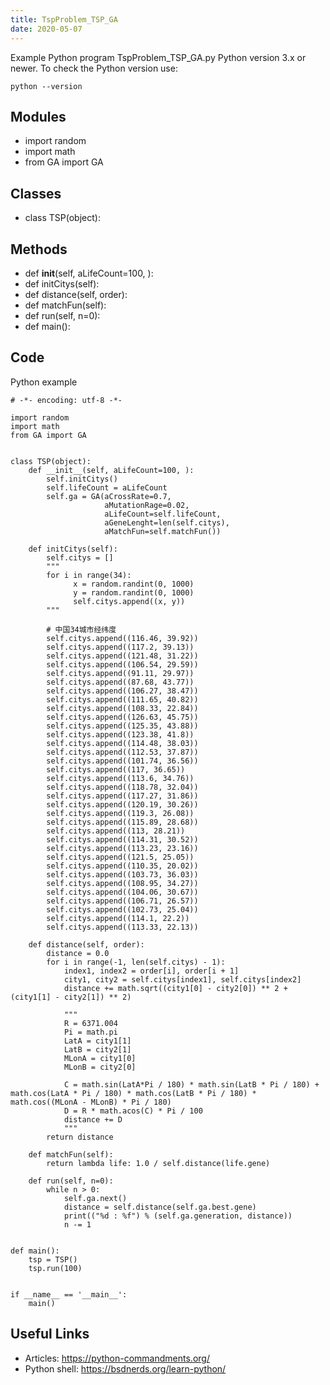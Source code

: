 ```yaml
---
title: TspProblem_TSP_GA
date: 2020-05-07
---
```

Example Python program TspProblem_TSP_GA.py
Python version 3.x or newer.
To check the Python version use:

    python --version

## Modules

* import random
* import math
* from GA import GA

## Classes

* class TSP(object):

## Methods

* def __init__(self, aLifeCount=100, ):
* def initCitys(self):
* def distance(self, order):
* def matchFun(self):
* def run(self, n=0):
* def main():

## Code

Python example

    # -*- encoding: utf-8 -*-
    
    import random
    import math
    from GA import GA
    
    
    class TSP(object):
        def __init__(self, aLifeCount=100, ):
            self.initCitys()
            self.lifeCount = aLifeCount
            self.ga = GA(aCrossRate=0.7,
                         aMutationRage=0.02,
                         aLifeCount=self.lifeCount,
                         aGeneLenght=len(self.citys),
                         aMatchFun=self.matchFun())
    
        def initCitys(self):
            self.citys = []
            """
            for i in range(34):
                  x = random.randint(0, 1000)
                  y = random.randint(0, 1000)
                  self.citys.append((x, y))
            """
    
            # 中国34城市经纬度
            self.citys.append((116.46, 39.92))
            self.citys.append((117.2, 39.13))
            self.citys.append((121.48, 31.22))
            self.citys.append((106.54, 29.59))
            self.citys.append((91.11, 29.97))
            self.citys.append((87.68, 43.77))
            self.citys.append((106.27, 38.47))
            self.citys.append((111.65, 40.82))
            self.citys.append((108.33, 22.84))
            self.citys.append((126.63, 45.75))
            self.citys.append((125.35, 43.88))
            self.citys.append((123.38, 41.8))
            self.citys.append((114.48, 38.03))
            self.citys.append((112.53, 37.87))
            self.citys.append((101.74, 36.56))
            self.citys.append((117, 36.65))
            self.citys.append((113.6, 34.76))
            self.citys.append((118.78, 32.04))
            self.citys.append((117.27, 31.86))
            self.citys.append((120.19, 30.26))
            self.citys.append((119.3, 26.08))
            self.citys.append((115.89, 28.68))
            self.citys.append((113, 28.21))
            self.citys.append((114.31, 30.52))
            self.citys.append((113.23, 23.16))
            self.citys.append((121.5, 25.05))
            self.citys.append((110.35, 20.02))
            self.citys.append((103.73, 36.03))
            self.citys.append((108.95, 34.27))
            self.citys.append((104.06, 30.67))
            self.citys.append((106.71, 26.57))
            self.citys.append((102.73, 25.04))
            self.citys.append((114.1, 22.2))
            self.citys.append((113.33, 22.13))
    
        def distance(self, order):
            distance = 0.0
            for i in range(-1, len(self.citys) - 1):
                index1, index2 = order[i], order[i + 1]
                city1, city2 = self.citys[index1], self.citys[index2]
                distance += math.sqrt((city1[0] - city2[0]) ** 2 + (city1[1] - city2[1]) ** 2)
    
                """
                R = 6371.004
                Pi = math.pi
                LatA = city1[1]
                LatB = city2[1]
                MLonA = city1[0]
                MLonB = city2[0]
    
                C = math.sin(LatA*Pi / 180) * math.sin(LatB * Pi / 180) + math.cos(LatA * Pi / 180) * math.cos(LatB * Pi / 180) * math.cos((MLonA - MLonB) * Pi / 180)
                D = R * math.acos(C) * Pi / 100
                distance += D
                """
            return distance
    
        def matchFun(self):
            return lambda life: 1.0 / self.distance(life.gene)
    
        def run(self, n=0):
            while n > 0:
                self.ga.next()
                distance = self.distance(self.ga.best.gene)
                print(("%d : %f") % (self.ga.generation, distance))
                n -= 1
    
    
    def main():
        tsp = TSP()
        tsp.run(100)
    
    
    if __name__ == '__main__':
        main()
    
    
    

## Useful Links

- Articles: https://python-commandments.org/
- Python shell: https://bsdnerds.org/learn-python/
